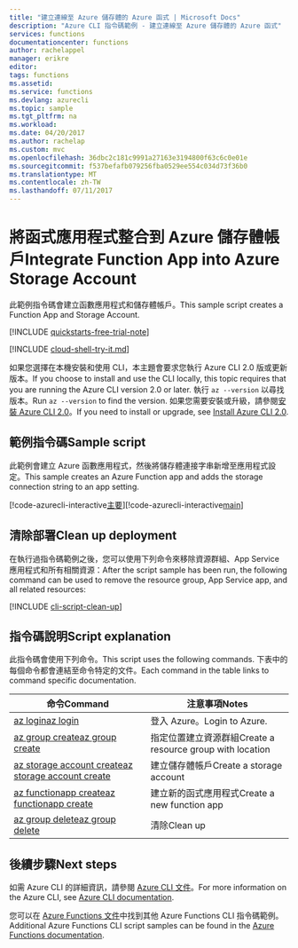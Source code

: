 ```yaml
---
title: "建立連線至 Azure 儲存體的 Azure 函式 | Microsoft Docs"
description: "Azure CLI 指令碼範例 - 建立連線至 Azure 儲存體的 Azure 函式"
services: functions
documentationcenter: functions
author: rachelappel
manager: erikre
editor: 
tags: functions
ms.assetid: 
ms.service: functions
ms.devlang: azurecli
ms.topic: sample
ms.tgt_pltfrm: na
ms.workload: 
ms.date: 04/20/2017
ms.author: rachelap
ms.custom: mvc
ms.openlocfilehash: 36dbc2c181c9991a27163e3194800f63c6c0e01e
ms.sourcegitcommit: f537befafb079256fba0529ee554c034d73f36b0
ms.translationtype: MT
ms.contentlocale: zh-TW
ms.lasthandoff: 07/11/2017
---
```

# <a name="integrate-function-app-into-azure-storage-account"></a><span data-ttu-id="f7fe8-103">將函式應用程式整合到 Azure 儲存體帳戶</span><span class="sxs-lookup"><span data-stu-id="f7fe8-103">Integrate Function App into Azure Storage Account</span></span>

<span data-ttu-id="f7fe8-104">此範例指令碼會建立函數應用程式和儲存體帳戶。</span><span class="sxs-lookup"><span data-stu-id="f7fe8-104">This sample script creates a Function App and Storage Account.</span></span>

[!INCLUDE [quickstarts-free-trial-note](../../../includes/quickstarts-free-trial-note.md)]

[!INCLUDE [cloud-shell-try-it.md](../../../includes/cloud-shell-try-it.md)]

<span data-ttu-id="f7fe8-105">如果您選擇在本機安裝和使用 CLI，本主題會要求您執行 Azure CLI 2.0 版或更新版本。</span><span class="sxs-lookup"><span data-stu-id="f7fe8-105">If you choose to install and use the CLI locally, this topic requires that you are running the Azure CLI version 2.0 or later.</span></span> <span data-ttu-id="f7fe8-106">執行 `az --version` 以尋找版本。</span><span class="sxs-lookup"><span data-stu-id="f7fe8-106">Run `az --version` to find the version.</span></span> <span data-ttu-id="f7fe8-107">如果您需要安裝或升級，請參閱[安裝 Azure CLI 2.0]( /cli/azure/install-azure-cli)。</span><span class="sxs-lookup"><span data-stu-id="f7fe8-107">If you need to install or upgrade, see [Install Azure CLI 2.0]( /cli/azure/install-azure-cli).</span></span> 

## <a name="sample-script"></a><span data-ttu-id="f7fe8-108">範例指令碼</span><span class="sxs-lookup"><span data-stu-id="f7fe8-108">Sample script</span></span>

<span data-ttu-id="f7fe8-109">此範例會建立 Azure 函數應用程式，然後將儲存體連接字串新增至應用程式設定。</span><span class="sxs-lookup"><span data-stu-id="f7fe8-109">This sample creates an Azure Function app and adds the storage connection string to an app setting.</span></span>

<span data-ttu-id="f7fe8-110">[!code-azurecli-interactive[主要](../../../cli_scripts/azure-functions/create-function-app-connect-to-storage/create-function-app-connect-to-storage-account.sh "將函式應用程式整合到 Azure 儲存體帳戶")]</span><span class="sxs-lookup"><span data-stu-id="f7fe8-110">[!code-azurecli-interactive[main](../../../cli_scripts/azure-functions/create-function-app-connect-to-storage/create-function-app-connect-to-storage-account.sh "Integrate Function App into Azure Storage Account")]</span></span>


## <a name="clean-up-deployment"></a><span data-ttu-id="f7fe8-111">清除部署</span><span class="sxs-lookup"><span data-stu-id="f7fe8-111">Clean up deployment</span></span>

<span data-ttu-id="f7fe8-112">在執行過指令碼範例之後，您可以使用下列命令來移除資源群組、App Service 應用程式和所有相關資源：</span><span class="sxs-lookup"><span data-stu-id="f7fe8-112">After the script sample has been run, the following command can be used to remove the resource group, App Service app, and all related resources:</span></span>

[!INCLUDE [cli-script-clean-up](../../../includes/cli-script-clean-up.md)]

## <a name="script-explanation"></a><span data-ttu-id="f7fe8-113">指令碼說明</span><span class="sxs-lookup"><span data-stu-id="f7fe8-113">Script explanation</span></span>

<span data-ttu-id="f7fe8-114">此指令碼會使用下列命令。</span><span class="sxs-lookup"><span data-stu-id="f7fe8-114">This script uses the following commands.</span></span> <span data-ttu-id="f7fe8-115">下表中的每個命令都會連結至命令特定的文件。</span><span class="sxs-lookup"><span data-stu-id="f7fe8-115">Each command in the table links to command specific documentation.</span></span>

| <span data-ttu-id="f7fe8-116">命令</span><span class="sxs-lookup"><span data-stu-id="f7fe8-116">Command</span></span> | <span data-ttu-id="f7fe8-117">注意事項</span><span class="sxs-lookup"><span data-stu-id="f7fe8-117">Notes</span></span> |
|---|---|
| [<span data-ttu-id="f7fe8-118">az login</span><span class="sxs-lookup"><span data-stu-id="f7fe8-118">az login</span></span>](https://docs.microsoft.com/cli/azure/#login) | <span data-ttu-id="f7fe8-119">登入 Azure。</span><span class="sxs-lookup"><span data-stu-id="f7fe8-119">Login to Azure.</span></span> |
| [<span data-ttu-id="f7fe8-120">az group create</span><span class="sxs-lookup"><span data-stu-id="f7fe8-120">az group create</span></span>](https://docs.microsoft.com/cli/azure/group#create) | <span data-ttu-id="f7fe8-121">指定位置建立資源群組</span><span class="sxs-lookup"><span data-stu-id="f7fe8-121">Create a resource group with location</span></span> |
| [<span data-ttu-id="f7fe8-122">az storage account create</span><span class="sxs-lookup"><span data-stu-id="f7fe8-122">az storage account create</span></span>](https://docs.microsoft.com/cli/azure/storage/account) | <span data-ttu-id="f7fe8-123">建立儲存體帳戶</span><span class="sxs-lookup"><span data-stu-id="f7fe8-123">Create a storage account</span></span> |
| [<span data-ttu-id="f7fe8-124">az functionapp create</span><span class="sxs-lookup"><span data-stu-id="f7fe8-124">az functionapp create</span></span>](https://docs.microsoft.com/cli/azure/functionapp#create) | <span data-ttu-id="f7fe8-125">建立新的函式應用程式</span><span class="sxs-lookup"><span data-stu-id="f7fe8-125">Create a new function app</span></span> |
| [<span data-ttu-id="f7fe8-126">az group delete</span><span class="sxs-lookup"><span data-stu-id="f7fe8-126">az group delete</span></span>](https://docs.microsoft.com/cli/azure/group#delete) | <span data-ttu-id="f7fe8-127">清除</span><span class="sxs-lookup"><span data-stu-id="f7fe8-127">Clean up</span></span> |

## <a name="next-steps"></a><span data-ttu-id="f7fe8-128">後續步驟</span><span class="sxs-lookup"><span data-stu-id="f7fe8-128">Next steps</span></span>

<span data-ttu-id="f7fe8-129">如需 Azure CLI 的詳細資訊，請參閱 [Azure CLI 文件](https://docs.microsoft.com/cli/azure/overview)。</span><span class="sxs-lookup"><span data-stu-id="f7fe8-129">For more information on the Azure CLI, see [Azure CLI documentation](https://docs.microsoft.com/cli/azure/overview).</span></span>

<span data-ttu-id="f7fe8-130">您可以在 [Azure Functions 文件](../functions-cli-samples.md)中找到其他 Azure Functions CLI 指令碼範例。</span><span class="sxs-lookup"><span data-stu-id="f7fe8-130">Additional Azure Functions CLI script samples can be found in the [Azure Functions documentation](../functions-cli-samples.md).</span></span>
